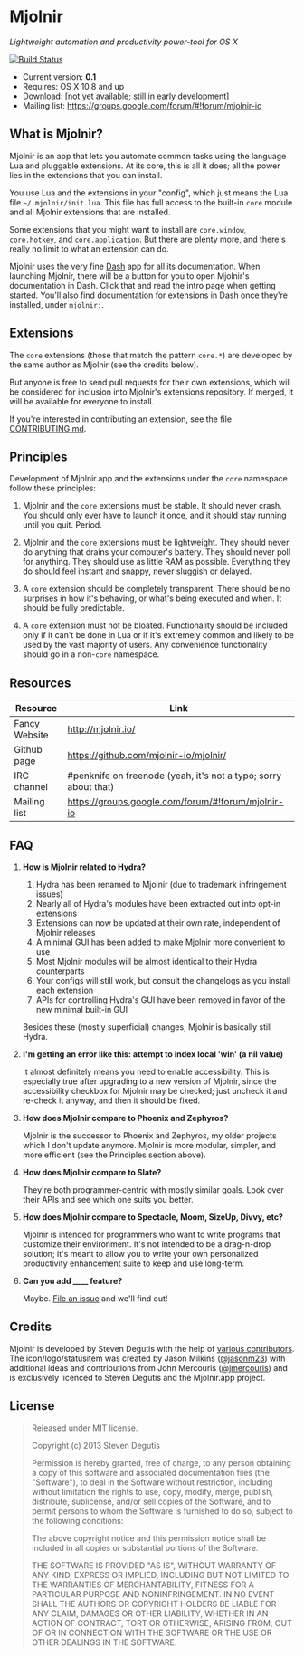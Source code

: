 # Mjolnir

*Lightweight automation and productivity power-tool for OS X*

[![Build Status](https://travis-ci.org/mjolnir-io/mjolnir.svg?branch=master)](https://travis-ci.org/mjolnir-io/mjolnir)

* Current version: **0.1**
* Requires: OS X 10.8 and up
* Download: [not yet available; still in early development]
* Mailing list: https://groups.google.com/forum/#!forum/mjolnir-io

## What is Mjolnir?

Mjolnir is an app that lets you automate common tasks using the
language Lua and pluggable extensions. At its core, this is all it
does; all the power lies in the extensions that you can install.

You use Lua and the extensions in your "config", which just means the
Lua file `~/.mjolnir/init.lua`. This file has full access to the
built-in `core` module and all Mjolnir extensions that are installed.

Some extensions that you might want to install are `core.window`,
`core.hotkey`, and `core.application`. But there are plenty more, and
there's really no limit to what an extension can do.

Mjolnir uses the very fine [Dash](http://kapeli.com/dash) app for all
its documentation. When launching Mjolnir, there will be a button for
you to open Mjolnir's documentation in Dash. Click that and read the
intro page when getting started. You'll also find documentation for
extensions in Dash once they're installed, under `mjolnir:`.

## Extensions

The `core` extensions (those that match the pattern `core.*`) are
developed by the same author as Mjolnir (see the credits below).

But anyone is free to send pull requests for their own extensions,
which will be considered for inclusion into Mjolnir's extensions
repository. If merged, it will be available for everyone to install.

If you're interested in contributing an extension, see the file
[CONTRIBUTING.md](CONTRIBUTING.md).

## Principles

Development of Mjolnir.app and the extensions under the `core`
namespace follow these principles:

1. Mjolnir and the `core` extensions must be stable. It should never
   crash. You should only ever have to launch it once, and it should
   stay running until you quit. Period.

2. Mjolnir and the `core` extensions must be lightweight. They should
   never do anything that drains your computer's battery. They should
   never poll for anything. They should use as little RAM as
   possible. Everything they do should feel instant and snappy, never
   sluggish or delayed.

3. A `core` extension should be completely transparent. There should
   be no surprises in how it's behaving, or what's being executed and
   when. It should be fully predictable.

4. A `core` extension must not be bloated. Functionality should be
   included only if it can't be done in Lua or if it's extremely
   common and likely to be used by the vast majority of users. Any
   convenience functionality should go in a non-`core` namespace.

## Resources

Resource                 | Link
-------------------------|------------------------------------------
Fancy Website            | http://mjolnir.io/
Github page              | https://github.com/mjolnir-io/mjolnir/
IRC channel              | #penknife on freenode (yeah, it's not a typo; sorry about that)
Mailing list             | https://groups.google.com/forum/#!forum/mjolnir-io

## FAQ

1. **How is Mjolnir related to Hydra?**

   1. Hydra has been renamed to Mjolnir (due to trademark infringement issues)
   2. Nearly all of Hydra's modules have been extracted out into opt-in extensions
   3. Extensions can now be updated at their own rate, independent of Mjolnir releases
   4. A minimal GUI has been added to make Mjolnir more convenient to use
   5. Most Mjolnir modules will be almost identical to their Hydra counterparts
   6. Your configs will still work, but consult the changelogs as you install each extension
   7. APIs for controlling Hydra's GUI have been removed in favor of the new minimal built-in GUI

   Besides these (mostly superficial) changes, Mjolnir is basically still Hydra.

1. **I'm getting an error like this: attempt to index local 'win' (a nil value)**

   It almost definitely means you need to enable accessibility. This
   is especially true after upgrading to a new version of Mjolnir, since
   the accessibility checkbox for Mjolnir may be checked; just uncheck
   it and re-check it anyway, and then it should be fixed.

2. **How does Mjolnir compare to Phoenix and Zephyros?**

   Mjolnir is the successor to Phoenix and Zephyros, my older projects
   which I don't update anymore. Mjolnir is more modular, simpler, and
   more efficient (see the Principles section above).

3. **How does Mjolnir compare to Slate?**

   They're both programmer-centric with mostly similar goals. Look
   over their APIs and see which one suits you better.

4. **How does Mjolnir compare to Spectacle, Moom, SizeUp, Divvy, etc?**

   Mjolnir is intended for programmers who want to write programs that
   customize their environment. It's not intended to be a drag-n-drop
   solution; it's meant to allow you to write your own personalized
   productivity enhancement suite to keep and use long-term.

5. **Can you add ____ feature?**

   Maybe. [File an issue](https://github.com/mjolnir-io/mjolnir/issues/new)
   and we'll find out!


## Credits

Mjolnir is developed by Steven Degutis with the help of
[various contributors](https://github.com/mjolnir-io/mjolnir/graphs/contributors). The
icon/logo/statusitem was created by Jason Milkins
([@jasonm23](https://github.com/jasonm23)) with additional ideas and
contributions from John Mercouris
([@jmercouris](https://github.com/jmercouris)) and is exclusively
licenced to Steven Degutis and the Mjolnir.app project.

## License

> Released under MIT license.
>
> Copyright (c) 2013 Steven Degutis
>
> Permission is hereby granted, free of charge, to any person obtaining a copy
> of this software and associated documentation files (the "Software"), to deal
> in the Software without restriction, including without limitation the rights
> to use, copy, modify, merge, publish, distribute, sublicense, and/or sell
> copies of the Software, and to permit persons to whom the Software is
> furnished to do so, subject to the following conditions:
>
> The above copyright notice and this permission notice shall be included in
> all copies or substantial portions of the Software.
>
> THE SOFTWARE IS PROVIDED "AS IS", WITHOUT WARRANTY OF ANY KIND, EXPRESS OR
> IMPLIED, INCLUDING BUT NOT LIMITED TO THE WARRANTIES OF MERCHANTABILITY,
> FITNESS FOR A PARTICULAR PURPOSE AND NONINFRINGEMENT. IN NO EVENT SHALL THE
> AUTHORS OR COPYRIGHT HOLDERS BE LIABLE FOR ANY CLAIM, DAMAGES OR OTHER
> LIABILITY, WHETHER IN AN ACTION OF CONTRACT, TORT OR OTHERWISE, ARISING FROM,
> OUT OF OR IN CONNECTION WITH THE SOFTWARE OR THE USE OR OTHER DEALINGS IN
> THE SOFTWARE.
